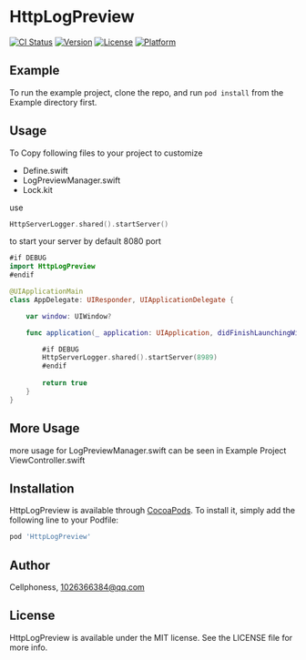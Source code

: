 # HttpLogPreview

[![CI Status](https://img.shields.io/travis/Cellphoness/HttpLogPreview.svg?style=flat)](https://travis-ci.org/Cellphoness/HttpLogPreview)
[![Version](https://img.shields.io/cocoapods/v/HttpLogPreview.svg?style=flat)](https://cocoapods.org/pods/HttpLogPreview)
[![License](https://img.shields.io/cocoapods/l/HttpLogPreview.svg?style=flat)](https://cocoapods.org/pods/HttpLogPreview)
[![Platform](https://img.shields.io/cocoapods/p/HttpLogPreview.svg?style=flat)](https://cocoapods.org/pods/HttpLogPreview)

## Example

To run the example project, clone the repo, and run `pod install` from the Example directory first.

## Usage

To Copy following files to your project to customize
* Define.swift
* LogPreviewManager.swift
* Lock.kit

use
``` swift
HttpServerLogger.shared().startServer()
``` 
to start your server by default 8080 port
``` swift
#if DEBUG
import HttpLogPreview
#endif

@UIApplicationMain
class AppDelegate: UIResponder, UIApplicationDelegate {

    var window: UIWindow?

    func application(_ application: UIApplication, didFinishLaunchingWithOptions launchOptions: [UIApplication.LaunchOptionsKey: Any]?) -> Bool {

        #if DEBUG
        HttpServerLogger.shared().startServer(8989)
        #endif
        
        return true
    }
}
```

## More Usage

more usage for LogPreviewManager.swift
can be seen in Example Project ViewController.swift

## Installation

HttpLogPreview is available through [CocoaPods](https://cocoapods.org). To install
it, simply add the following line to your Podfile:

```ruby
pod 'HttpLogPreview'
```

## Author

Cellphoness, 1026366384@qq.com

## License

HttpLogPreview is available under the MIT license. See the LICENSE file for more info.
